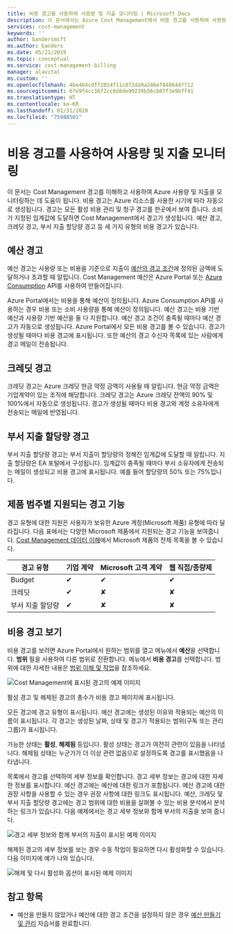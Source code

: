 ```yaml
---
title: 비용 경고를 사용하여 사용량 및 지출 모니터링 | Microsoft Docs
description: 이 문서에서는 Azure Cost Management에서 비용 경고를 사용하여 사용량 및 지출을 모니터링하는 방법을 설명합니다.
services: cost-management
keywords: ''
author: bandersmsft
ms.author: banders
ms.date: 05/21/2019
ms.topic: conceptual
ms.service: cost-management-billing
manager: alavital
ms.custom: ''
ms.openlocfilehash: 4be484cdff2014f11c872da9a246ef8406447712
ms.sourcegitcommit: 67e9f4cc16f2cc6d8de99239b56cb87f3e9bff41
ms.translationtype: HT
ms.contentlocale: ko-KR
ms.lasthandoff: 01/31/2020
ms.locfileid: "75988501"
---
```

# <a name="use-cost-alerts-to-monitor-usage-and-spending"></a>비용 경고를 사용하여 사용량 및 지출 모니터링

이 문서는 Cost Management 경고를 이해하고 사용하여 Azure 사용량 및 지출을 모니터링하는 데 도움이 됩니다. 비용 경고는 Azure 리소스를 사용한 시기에 따라 자동으로 생성됩니다. 경고는 모든 활성 비용 관리 및 청구 경고를 한곳에서 보여 줍니다. 소비가 지정된 임계값에 도달하면 Cost Management에서 경고가 생성됩니다. 예산 경고, 크레딧 경고, 부서 지출 할당량 경고 등 세 가지 유형의 비용 경고가 있습니다.

## <a name="budget-alerts"></a>예산 경고

예산 경고는 사용량 또는 비용을 기준으로 지출이 [예산의 경고 조건](tutorial-acm-create-budgets.md)에 정의된 금액에 도달하거나 초과할 때 알립니다. Cost Management 예산은 Azure Portal 또는 [Azure Consumption](https://docs.microsoft.com/rest/api/consumption) API를 사용하여 만들어집니다.

Azure Portal에서는 비용을 통해 예산이 정의됩니다. Azure Consumption API를 사용하는 경우 비용 또는 소비 사용량을 통해 예산이 정의됩니다. 예산 경고는 비용 기반 예산과 사용량 기반 예산을 둘 다 지원합니다. 예산 경고 조건이 충족될 때마다 예산 경고가 자동으로 생성됩니다. Azure Portal에서 모든 비용 경고를 볼 수 있습니다. 경고가 생성될 때마다 비용 경고에 표시됩니다. 또한 예산의 경고 수신자 목록에 있는 사람에게 경고 메일이 전송됩니다.

## <a name="credit-alerts"></a>크레딧 경고

크레딧 경고는 Azure 크레딧 현금 약정 금액이 사용될 때 알립니다. 현금 약정 금액은 기업계약이 있는 조직에 해당합니다. 크레딧 경고는 Azure 크레딧 잔액의 90% 및 100%에서 자동으로 생성됩니다. 경고가 생성될 때마다 비용 경고와 계정 소유자에게 전송되는 메일에 반영됩니다.

## <a name="department-spending-quota-alerts"></a>부서 지출 할당량 경고

부서 지출 할당량 경고는 부서 지출이 할당량의 정해진 임계값에 도달할 때 알립니다. 지출 할당량은 EA 포털에서 구성됩니다. 임계값이 충족될 때마다 부서 소유자에게 전송되는 메일이 생성되고 비용 경고에 표시됩니다. 예를 들어 할당량의 50% 또는 75%입니다.

## <a name="supported-alert-features-by-offer-categories"></a>제품 범주별 지원되는 경고 기능

경고 유형에 대한 지원은 사용자가 보유한 Azure 계정(Microsoft 제품) 유형에 따라 달라집니다. 다음 표에서는 다양한 Microsoft 제품에서 지원되는 경고 기능을 보여줍니다. [Cost Management 데이터 이해](understand-cost-mgt-data.md)에서 Microsoft 제품의 전체 목록을 볼 수 있습니다.

| 경고 유형 | 기업 계약 | Microsoft 고객 계약 | 웹 직접/종량제 |
|---|---|---|---|
| Budget | ✔ | ✔ | ✔ |
| 크레딧 | ✔ |✘ | ✘ |
| 부서 지출 할당량 | ✔ | ✘ | ✘ |



## <a name="view-cost-alerts"></a>비용 경고 보기

비용 경고를 보려면 Azure Portal에서 원하는 범위를 열고 메뉴에서 **예산**을 선택합니다. **범위** 필을 사용하여 다른 범위로 전환합니다. 메뉴에서 **비용 경고**를 선택합니다. 범위에 대한 자세한 내용은 [범위 이해 및 작업](understand-work-scopes.md)을 참조하세요.

![Cost Management에 표시된 경고의 예제 이미지](./media/cost-mgt-alerts-monitor-usage-spending/budget-alerts-fullscreen.png)

활성 경고 및 해제된 경고의 총수가 비용 경고 페이지에 표시됩니다.

모든 경고에 경고 유형이 표시됩니다. 예산 경고에는 생성된 이유와 적용되는 예산의 이름이 표시됩니다. 각 경고는 생성된 날짜, 상태 및 경고가 적용되는 범위(구독 또는 관리 그룹)가 표시됩니다.

가능한 상태는 **활성**, **해제됨** 등입니다. 활성 상태는 경고가 여전히 관련이 있음을 나타냅니다. 해제됨 상태는 누군가가 더 이상 관련 없음으로 설정하도록 경고를 표시했음을 나타냅니다.

목록에서 경고를 선택하여 세부 정보를 확인합니다. 경고 세부 정보는 경고에 대한 자세한 정보를 표시합니다. 예산 경고에는 예산에 대한 링크가 포함됩니다. 예산 경고에 대한 권장 사항을 사용할 수 있는 경우 권장 사항에 대한 링크도 표시됩니다. 예산, 크레딧 및 부서 지출 할당량 경고에는 경고 범위에 대한 비용을 살펴볼 수 있는 비용 분석에서 분석하는 링크가 있습니다. 다음 예제에서는 경고 세부 정보와 함께 부서의 지출을 보여 줍니다.

![경고 세부 정보와 함께 부서의 지출이 표시된 예제 이미지](./media/cost-mgt-alerts-monitor-usage-spending/dept-spending-selected-with-credits.png)

해제된 경고의 세부 정보를 보는 경우 수동 작업이 필요하면 다시 활성화할 수 있습니다. 다음 이미지에 예가 나와 있습니다.

![해제 및 다시 활성화 옵션이 표시된 예제 이미지](./media/cost-mgt-alerts-monitor-usage-spending/Dismiss-reactivate-options.png)

## <a name="see-also"></a>참고 항목

- 예산을 만들지 않았거나 예산에 대한 경고 조건을 설정하지 않은 경우 [예산 만들기 및 관리](tutorial-acm-create-budgets.md) 자습서를 완료합니다.
